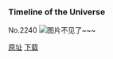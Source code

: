 ### Timeline of the Universe
No.2240
![图片不见了~~~](https://imgs.xkcd.com/comics/timeline_of_the_universe.png)

[原址](https://xkcd.com//2240) [下载](https://imgs.xkcd.com/comics/timeline_of_the_universe.png)

